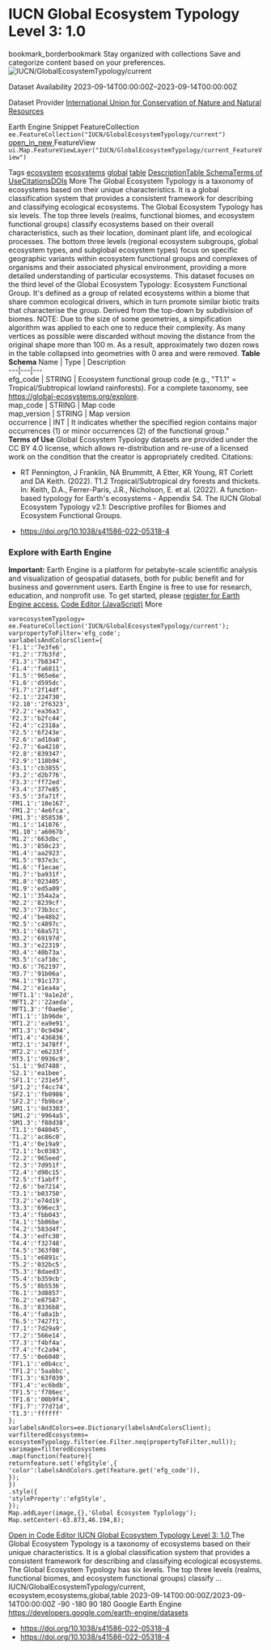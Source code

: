  
#  IUCN Global Ecosystem Typology Level 3: 1.0 
bookmark_borderbookmark Stay organized with collections  Save and categorize content based on your preferences.
![IUCN/GlobalEcosystemTypology/current](https://developers.google.com/earth-engine/datasets/images/IUCN/IUCN_GlobalEcosystemTypology_current_sample.png) 

Dataset Availability
    2023-09-14T00:00:00Z–2023-09-14T00:00:00Z 

Dataset Provider
     [ International Union for Conservation of Nature and Natural Resources ](https://global-ecosystems.org/page/typology) 

Earth Engine Snippet
     FeatureCollection `    ee.FeatureCollection("IUCN/GlobalEcosystemTypology/current")   ` [ open_in_new ](https://code.earthengine.google.com/?scriptPath=Examples:Datasets/IUCN/IUCN_GlobalEcosystemTypology_current)      FeatureView  `    ui.Map.FeatureViewLayer("IUCN/GlobalEcosystemTypology/current_FeatureView")   ` 

Tags
     [ecosystem](https://developers.google.com/earth-engine/datasets/tags/ecosystem) [ecosystems](https://developers.google.com/earth-engine/datasets/tags/ecosystems) [global](https://developers.google.com/earth-engine/datasets/tags/global) [table](https://developers.google.com/earth-engine/datasets/tags/table)
[Description](https://developers.google.com/earth-engine/datasets/catalog/IUCN_GlobalEcosystemTypology_current#description)[Table Schema](https://developers.google.com/earth-engine/datasets/catalog/IUCN_GlobalEcosystemTypology_current#table-schema)[Terms of Use](https://developers.google.com/earth-engine/datasets/catalog/IUCN_GlobalEcosystemTypology_current#terms-of-use)[Citations](https://developers.google.com/earth-engine/datasets/catalog/IUCN_GlobalEcosystemTypology_current#citations)[DOIs](https://developers.google.com/earth-engine/datasets/catalog/IUCN_GlobalEcosystemTypology_current#dois) More
The Global Ecosystem Typology is a taxonomy of ecosystems based on their unique characteristics. It is a global classification system that provides a consistent framework for describing and classifying ecological ecosystems.
The Global Ecosystem Typology has six levels. The top three levels (realms, functional biomes, and ecosystem functional groups) classify ecosystems based on their overall characteristics, such as their location, dominant plant life, and ecological processes. The bottom three levels (regional ecosystem subgroups, global ecosystem types, and subglobal ecosystem types) focus on specific geographic variants within ecosystem functional groups and complexes of organisms and their associated physical environment, providing a more detailed understanding of particular ecosystems.
This dataset focuses on the third level of the Global Ecosystem Typology: Ecosystem Functional Group. It's defined as a group of related ecosystems within a biome that share common ecological drivers, which in turn promote similar biotic traits that characterise the group. Derived from the top-down by subdivision of biomes.
NOTE: Due to the size of some geometries, a simpification algorithm was applied to each one to reduce their complexity. As many vertices as possible were discarded without moving the distance from the original shape more than 100 m. As a result, approximately two dozen rows in the table collapsed into geometries with 0 area and were removed.
**Table Schema**
Name | Type | Description  
---|---|---  
efg_code | STRING | Ecosystem functional group code (e.g., "T1.1" = Tropical/Subtropical lowland rainforests). For a complete taxonomy, see <https://global-ecosystems.org/explore>.  
map_code | STRING | Map code  
map_version | STRING | Map version  
occurrence | INT | It indicates whether the specified region contains major occurrences (1) or minor occurrences (2) of the functional group."  
**Terms of Use**
Global Ecosystem Typology datasets are provided under the CC BY 4.0 license, which allows re-distribution and re-use of a licensed work on the condition that the creator is appropriately credited.
Citations:
  * RT Pennington, J Franklin, NA Brummitt, A Etter, KR Young, RT Corlett and DA Keith. (2022). T1.2 Tropical/Subtropical dry forests and thickets. In: Keith, D.A., Ferrer-Paris, J.R., Nicholson, E. et al. (2022). A function-based typology for Earth's ecosystems - Appendix S4. The IUCN Global Ecosystem Typology v2.1: Descriptive profiles for Biomes and Ecosystem Functional Groups.


  * [ https://doi.org/10.1038/s41586-022-05318-4 ](https://doi.org/10.1038/s41586-022-05318-4)


### Explore with Earth Engine
**Important:** Earth Engine is a platform for petabyte-scale scientific analysis and visualization of geospatial datasets, both for public benefit and for business and government users. Earth Engine is free to use for research, education, and nonprofit use. To get started, please [register for Earth Engine access.](https://console.cloud.google.com/earth-engine)
[Code Editor (JavaScript)](https://developers.google.com/earth-engine/datasets/catalog/IUCN_GlobalEcosystemTypology_current#code-editor-javascript-sample) More
```
varecosystemTypology=
ee.FeatureCollection('IUCN/GlobalEcosystemTypology/current');
varpropertyToFilter='efg_code';
varlabelsAndColorsClient={
'F1.1':'7e3fe6',
'F1.2':'77b3fd',
'F1.3':'7b8347',
'F1.4':'fa6811',
'F1.5':'965e6e',
'F1.6':'d595dc',
'F1.7':'2f14df',
'F2.1':'224730',
'F2.10':'2f6323',
'F2.2':'ea36a3',
'F2.3':'b2fc44',
'F2.4':'c2318a',
'F2.5':'6f243e',
'F2.6':'ad10a8',
'F2.7':'6a4210',
'F2.8':'839347',
'F2.9':'118b94',
'F3.1':'cb3855',
'F3.2':'d2b776',
'F3.3':'ff72ed',
'F3.4':'377e85',
'F3.5':'3fa71f',
'FM1.1':'10e167',
'FM1.2':'4e6fca',
'FM1.3':'858536',
'M1.1':'141076',
'M1.10':'a6067b',
'M1.2':'663dbc',
'M1.3':'850c23',
'M1.4':'aa2923',
'M1.5':'937e3c',
'M1.6':'f1ecae',
'M1.7':'ba931f',
'M1.8':'023405',
'M1.9':'ed5a09',
'M2.1':'354a2a',
'M2.2':'8239cf',
'M2.3':'73b3cc',
'M2.4':'be48b2',
'M2.5':'c4897c',
'M3.1':'68a571',
'M3.2':'69197d',
'M3.3':'e22319',
'M3.4':'40b73a',
'M3.5':'caf10c',
'M3.6':'762197',
'M3.7':'91b06a',
'M4.1':'91c173',
'M4.2':'e1ea4a',
'MFT1.1':'9a1e2d',
'MFT1.2':'22aeda',
'MFT1.3':'f0ae6e',
'MT1.1':'1b96de',
'MT1.2':'ea9e91',
'MT1.3':'0c9494',
'MT1.4':'436836',
'MT2.1':'3478ff',
'MT2.2':'e6233f',
'MT3.1':'0936c9',
'S1.1':'9d7488',
'S2.1':'ea1bee',
'SF1.1':'231e5f',
'SF1.2':'f4cc74',
'SF2.1':'fb0986',
'SF2.2':'fb9bce',
'SM1.1':'0d3303',
'SM1.2':'9964a5',
'SM1.3':'f88d38',
'T1.1':'048045',
'T1.2':'ac86c0',
'T1.4':'0e19a9',
'T2.1':'bc0383',
'T2.2':'965eed',
'T2.3':'7d951f',
'T2.4':'d98c15',
'T2.5':'f1abff',
'T2.6':'be7214',
'T3.1':'b03750',
'T3.2':'e74d19',
'T3.3':'696ec3',
'T3.4':'fbb043',
'T4.1':'5b06be',
'T4.2':'583d4f',
'T4.3':'edfc30',
'T4.4':'f32748',
'T4.5':'363f08',
'T5.1':'e6891c',
'T5.2':'032bc5',
'T5.3':'8daed3',
'T5.4':'b359cb',
'T5.5':'8b5536',
'T6.1':'3d8857',
'T6.2':'e87587',
'T6.3':'8336b8',
'T6.4':'fa8a1b',
'T6.5':'7427f1',
'T7.1':'7d29a9',
'T7.2':'566e14',
'T7.3':'f4bf4a',
'T7.4':'fc2a94',
'T7.5':'0e6040',
'TF1.1':'e0b4cc',
'TF1.2':'5aabbc',
'TF1.3':'63f039',
'TF1.4':'ec6bdb',
'TF1.5':'f786ec',
'TF1.6':'00b9f4',
'TF1.7':'77d71d',
'T1.3':'ffffff'
};
varlabelsAndColors=ee.Dictionary(labelsAndColorsClient);
varfilteredEcosystems=
ecosystemTypology.filter(ee.Filter.neq(propertyToFilter,null));
varimage=filteredEcosystems
.map(function(feature){
returnfeature.set('efgStyle',{
'color':labelsAndColors.get(feature.get('efg_code')),
});
})
.style({
'styleProperty':'efgStyle',
});
Map.addLayer(image,{},'Global Ecosystem Typlology');
Map.setCenter(-63.873,46.194,8);
```
[ Open in Code Editor ](https://code.earthengine.google.com/?scriptPath=Examples:Datasets/IUCN/IUCN_GlobalEcosystemTypology_current)
[ IUCN Global Ecosystem Typology Level 3: 1.0 ](https://developers.google.com/earth-engine/datasets/catalog/IUCN_GlobalEcosystemTypology_current)
The Global Ecosystem Typology is a taxonomy of ecosystems based on their unique characteristics. It is a global classification system that provides a consistent framework for describing and classifying ecological ecosystems. The Global Ecosystem Typology has six levels. The top three levels (realms, functional biomes, and ecosystem functional groups) classify …
IUCN/GlobalEcosystemTypology/current, ecosystem,ecosystems,global,table 
2023-09-14T00:00:00Z/2023-09-14T00:00:00Z
-90 -180 90 180 
Google Earth Engine
https://developers.google.com/earth-engine/datasets
  * [ https://doi.org/10.1038/s41586-022-05318-4 ](https://doi.org/https://global-ecosystems.org/page/typology)
  * [ https://doi.org/10.1038/s41586-022-05318-4 ](https://doi.org/https://developers.google.com/earth-engine/datasets/catalog/IUCN_GlobalEcosystemTypology_current)


